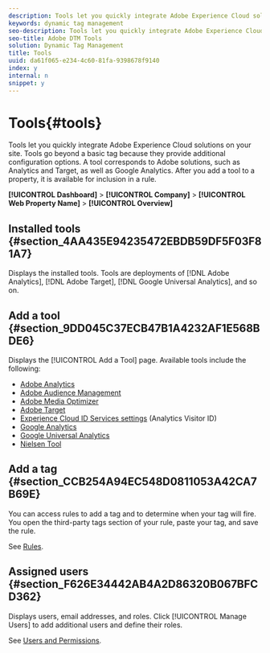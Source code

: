 ```yaml
---
description: Tools let you quickly integrate Adobe Experience Cloud solutions on your site. 
keywords: dynamic tag management
seo-description: Tools let you quickly integrate Adobe Experience Cloud solutions on your site. Tools go beyond a basic tag because they provide additional configuration options. A tool corresponds to Adobe solutions, such as Analytics and Target, as well as Google Analytics. After you add a tool to a property, it is available for inclusion in a rule.
seo-title: Adobe DTM Tools
solution: Dynamic Tag Management
title: Tools
uuid: da61f065-e234-4c60-81fa-9398678f9140
index: y
internal: n
snippet: y
---
```


# Tools{#tools}

Tools let you quickly integrate Adobe Experience Cloud solutions on your site. Tools go beyond a basic tag because they provide additional configuration options. A tool corresponds to Adobe solutions, such as Analytics and Target, as well as Google Analytics. After you add a tool to a property, it is available for inclusion in a rule.

 **[!UICONTROL Dashboard]** > **[!UICONTROL Company]** > **[!UICONTROL Web Property Name]** > **[!UICONTROL Overview]**

## Installed tools {#section_4AA435E94235472EBDB59DF5F03F81A7}

Displays the installed tools. Tools are deployments of [!DNL Adobe Analytics], [!DNL Adobe Target], [!DNL Google Universal Analytics], and so on.

## Add a tool {#section_9DD045C37ECB47B1A4232AF1E568BDE6}

Displays the [!UICONTROL Add a Tool] page. Available tools include the following:

* [Adobe Analytics](../tools-reference/analytics-dtm.md#concept_FBA6679A0B79490F8296437F11E5E4F8) 
* [Adobe Audience Management](../tools-reference/audiencemgmt.md#concept_F9887945039A473A9B2C6B16CBA5D822) 
* [Adobe Media Optimizer](../tools-reference/media-optimizer.md#concept_1A33BC0F5B6A4709929EC6F876236657) 
* [Adobe Target](../tools-reference/target.md#concept_90D4021A9B6E409D8101FA1AFADE1215) 
* [Experience Cloud ID Services settings](https://marketing.adobe.com/resources/help/en_US/mcvid/mcvid-dtm-settings.html) (Analytics Visitor ID) 
* [Google Analytics](../tools-reference/ga.md#concept_C0C4173C0A9F4C9A8333EADC8C1FBF99) 
* [Google Universal Analytics](../tools-reference/google-universal-analytics.md#concept_224428EBB8E4466B93328EC5AE87FF04) 
* [Nielsen Tool](../tools-reference/nielsen.md#concept_697E539912154172A3BE804DD2401534)

## Add a tag {#section_CCB254A94EC548D0811053A42CA7B69E}

You can access rules to add a tag and to determine when your tag will fire. You open the third-party tags section of your rule, paste your tag, and save the rule.

See [Rules](../managing-resources/rules.md#concept_2D3F296DD3BD418BAB7A0E2415DD9C92).

## Assigned users {#section_F626E34442AB4A2D86320B067BFCD362}

Displays users, email addresses, and roles. Click [!UICONTROL Manage Users] to add additional users and define their roles.

See [Users and Permissions](../administration/users.md#concept_2FA1011890C04E59845E8EB1E2345488). 
